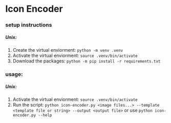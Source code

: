# Icon Encoder

### setup instructions

##### Unix:

1. Create the virtual enviorment: `python -m venv .venv`
2. Activate the virtual enviorment: `source .venv/bin/activate`
3. Download the packages: `python -m pip install -r requirements.txt`

### usage:

##### Unix:

1. Activate the virtual enviorment: `source .venv/bin/activate`
2. Run the script: `python icon-encoder.py <image files...> --template <template file or string> --output <output file>` or use `python icon-encoder.py --help`
